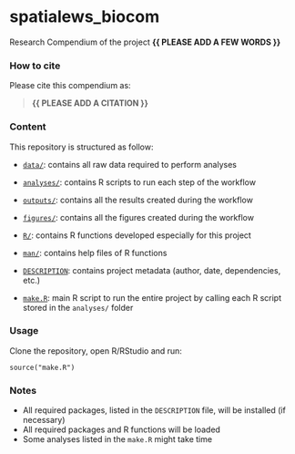 <!-- README.md is generated from README.Rmd. Please edit that file -->

# spatialews\_biocom

<!-- badges: start -->
<!-- badges: end -->

Research Compendium of the project **{{ PLEASE ADD A FEW WORDS }}**

### How to cite

Please cite this compendium as:

> **{{ PLEASE ADD A CITATION }}**

### Content

This repository is structured as follow:

-   [`data/`](https://github.com/skefi/spatialews_biocom/tree/master/data):
    contains all raw data required to perform analyses

-   [`analyses/`](https://github.com/skefi/spatialews_biocom/tree/master/analyses/):
    contains R scripts to run each step of the workflow

-   [`outputs/`](https://github.com/skefi/spatialews_biocom/tree/master/outputs):
    contains all the results created during the workflow

-   [`figures/`](https://github.com/skefi/spatialews_biocom/tree/master/figures):
    contains all the figures created during the workflow

-   [`R/`](https://github.com/skefi/spatialews_biocom/tree/master/R):
    contains R functions developed especially for this project

-   [`man/`](https://github.com/skefi/spatialews_biocom/tree/master/man):
    contains help files of R functions

-   [`DESCRIPTION`](https://github.com/skefi/spatialews_biocom/tree/master/DESCRIPTION):
    contains project metadata (author, date, dependencies, etc.)

-   [`make.R`](https://github.com/skefi/spatialews_biocom/tree/master/make.R):
    main R script to run the entire project by calling each R script
    stored in the `analyses/` folder

### Usage

Clone the repository, open R/RStudio and run:

    source("make.R")

### Notes

-   All required packages, listed in the `DESCRIPTION` file, will be
    installed (if necessary)
-   All required packages and R functions will be loaded
-   Some analyses listed in the `make.R` might take time
